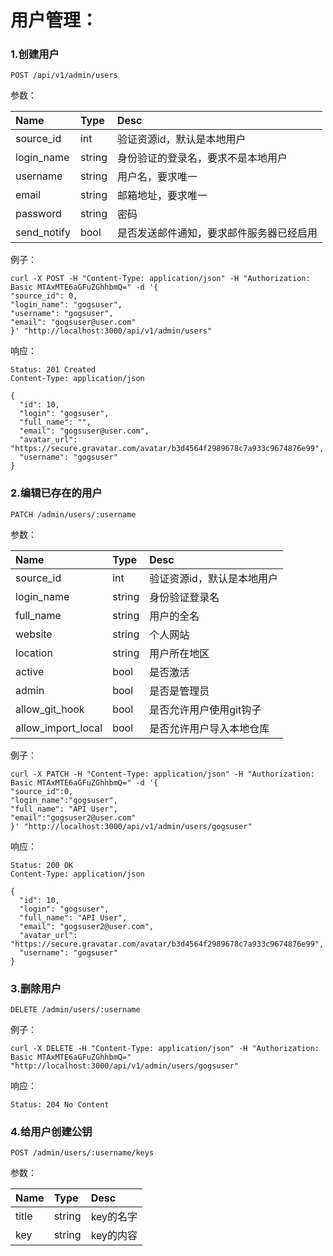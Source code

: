 # 用户管理：

### 1.创建用户

```
POST /api/v1/admin/users
```

参数：

| Name | Type | Desc |
| :--- | :--- | :--- |
| source\_id | int | 验证资源id，默认是本地用户 |
| login\_name | string | 身份验证的登录名，要求不是本地用户 |
| username | string | 用户名，要求唯一 |
| email | string | 邮箱地址，要求唯一 |
| password | string | 密码 |
| send\_notify | bool | 是否发送邮件通知，要求邮件服务器已经启用 |

例子：

```
curl -X POST -H "Content-Type: application/json" -H "Authorization: Basic MTAxMTE6aGFuZGhhbmQ=" -d '{
"source_id": 0,
"login_name": "gogsuser",
"username": "gogsuser",
"email": "gogsuser@user.com"
}' "http://localhost:3000/api/v1/admin/users"
```

响应：

```
Status: 201 Created
Content-Type: application/json
```

```
{
  "id": 10,
  "login": "gogsuser",
  "full_name": "",
  "email": "gogsuser@user.com",
  "avatar_url": "https://secure.gravatar.com/avatar/b3d4564f2989678c7a933c9674876e99",
  "username": "gogsuser"
}
```

### 2.编辑已存在的用户

```
PATCH /admin/users/:username
```

参数：

| Name | Type | Desc |
| :--- | :--- | :--- |
| source\_id | int | 验证资源id，默认是本地用户 |
| login\_name | string | 身份验证登录名 |
| full\_name | string | 用户的全名 |
| website | string | 个人网站 |
| location | string | 用户所在地区 |
| active | bool | 是否激活 |
| admin | bool | 是否是管理员 |
| allow\_git\_hook | bool | 是否允许用户使用git钩子 |
| allow\_import\_local | bool | 是否允许用户导入本地仓库 |

例子：

```
curl -X PATCH -H "Content-Type: application/json" -H "Authorization: Basic MTAxMTE6aGFuZGhhbmQ=" -d '{
"source_id":0,
"login_name":"gogsuser",
"full_name": "API User",
"email":"gogsuser2@user.com"
}' "http://localhost:3000/api/v1/admin/users/gogsuser"
```

响应：

```
Status: 200 OK
Content-Type: application/json
```

```
{
  "id": 10,
  "login": "gogsuser",
  "full_name": "API User",
  "email": "gogsuser2@user.com",
  "avatar_url": "https://secure.gravatar.com/avatar/b3d4564f2989678c7a933c9674876e99",
  "username": "gogsuser"
}
```

### 3.删除用户

```
DELETE /admin/users/:username
```

例子：

```
curl -X DELETE -H "Content-Type: application/json" -H "Authorization: Basic MTAxMTE6aGFuZGhhbmQ=" "http://localhost:3000/api/v1/admin/users/gogsuser"
```

响应：

```
Status: 204 No Content
```

### 4.给用户创建公钥

```
POST /admin/users/:username/keys
```

参数：

| Name | Type | Desc |
| :--- | :--- | :--- |
| title | string | key的名字 |
| key | string | key的内容 |



